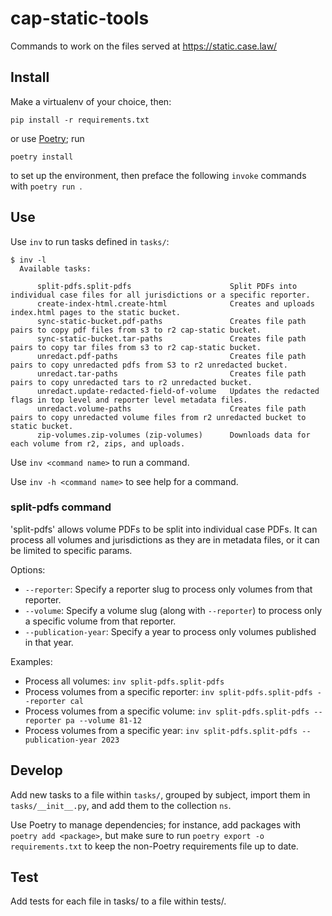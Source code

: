 # cap-static-tools

Commands to work on the files served at https://static.case.law/

## Install

Make a virtualenv of your choice, then:

    pip install -r requirements.txt

or use [Poetry](https://python-poetry.org/); run

    poetry install

to set up the environment, then preface the following `invoke`
commands with `poetry run `.

## Use

Use `inv` to run tasks defined in `tasks/`:

    $ inv -l
      Available tasks:

          split-pdfs.split-pdfs                      Split PDFs into individual case files for all jurisdictions or a specific reporter.
          create-index-html.create-html              Creates and uploads index.html pages to the static bucket.
          sync-static-bucket.pdf-paths               Creates file path pairs to copy pdf files from s3 to r2 cap-static bucket.
          sync-static-bucket.tar-paths               Creates file path pairs to copy tar files from s3 to r2 cap-static bucket.
          unredact.pdf-paths                         Creates file path pairs to copy unredacted pdfs from S3 to r2 unredacted bucket.
          unredact.tar-paths                         Creates file path pairs to copy unredacted tars to r2 unredacted bucket.
          unredact.update-redacted-field-of-volume   Updates the redacted flags in top level and reporter level metadata files.
          unredact.volume-paths                      Creates file path pairs to copy unredacted volume files from r2 unredacted bucket to static bucket.
          zip-volumes.zip-volumes (zip-volumes)      Downloads data for each volume from r2, zips, and uploads.
          

Use `inv <command name>` to run a command.

Use `inv -h <command name>` to see help for a command.

### split-pdfs command

'split-pdfs' allows volume PDFs to be split into individual case PDFs. It can
process all volumes and jurisdictions as they are in metadata files, or it can
be limited to specific params.

Options:

- `--reporter`: Specify a reporter slug to process only volumes from that
  reporter.
- `--volume`: Specify a volume slug (along with `--reporter`) to process
  only a specific volume from that reporter.
- `--publication-year`: Specify a year to process only volumes published in that
  year.

Examples:

- Process all volumes: `inv split-pdfs.split-pdfs`
- Process volumes from a specific reporter: `inv split-pdfs.split-pdfs --reporter cal`
- Process volumes from a specific volume: `inv split-pdfs.split-pdfs --reporter pa --volume 81-12`
- Process volumes from a specific year: `inv split-pdfs.split-pdfs --publication-year 2023`

## Develop

Add new tasks to a file within `tasks/`, grouped by subject, import them in
`tasks/__init__.py`, and add them to the collection `ns`.

Use Poetry to manage dependencies; for instance, add packages with
`poetry add <package>`, but make sure to run `poetry export -o
requirements.txt` to keep the non-Poetry requirements file up to date.

## Test

Add tests for each file in tasks/ to a file within tests/.

